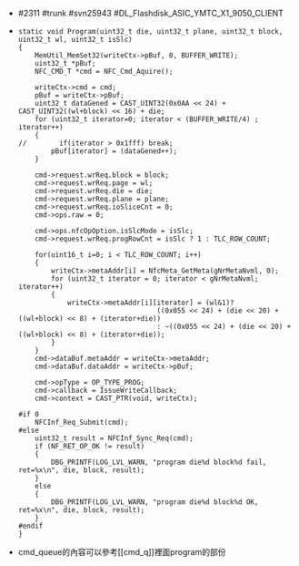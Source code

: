 - #2311 #trunk #svn25943 #DL_Flashdisk_ASIC_YMTC_X1_9050_CLIENT
- ```
  static void Program(uint32_t die, uint32_t plane, uint32_t block, uint32_t wl, uint32_t isSlc)
  {
      MemUtil_MemSet32(writeCtx->pBuf, 0, BUFFER_WRITE);
      uint32_t *pBuf;
      NFC_CMD_T *cmd = NFC_Cmd_Aquire();
      
      writeCtx->cmd = cmd;   
      pBuf = writeCtx->pBuf;
      uint32_t dataGened = CAST_UINT32(0x0AA << 24) + CAST_UINT32((wl+block) << 16) + die;
      for (uint32_t iterator=0; iterator < (BUFFER_WRITE/4) ; iterator++)
      {
  //        if(iterator > 0x1fff) break;
          pBuf[iterator] = (dataGened++);
      }
      
      cmd->request.wrReq.block = block;
      cmd->request.wrReq.page = wl;
      cmd->request.wrReq.die = die;
      cmd->request.wrReq.plane = plane;
      cmd->request.wrReq.ioSliceCnt = 0;
      cmd->ops.raw = 0;
      
      cmd->ops.nfcOpOption.isSlcMode = isSlc;
      cmd->request.wrReq.progRowCnt = isSlc ? 1 : TLC_ROW_COUNT;
      
      for(uint16_t i=0; i < TLC_ROW_COUNT; i++)
      {
          writeCtx->metaAddr[i] = NfcMeta_GetMeta(gNrMetaNvml, 0);
          for (uint32_t iterator = 0; iterator < gNrMetaNvml; iterator++)
          {
              writeCtx->metaAddr[i][iterator] = (wl&1)? 
                                    ((0x055 << 24) + (die << 20) + ((wl+block) << 8) + (iterator+die))
                                    : ~((0x055 << 24) + (die << 20) + ((wl+block) << 8) + (iterator+die));
          }
      }
      cmd->dataBuf.metaAddr = writeCtx->metaAddr;
      cmd->dataBuf.dataAddr = writeCtx->pBuf;
      
      cmd->opType = OP_TYPE_PROG;
      cmd->callback = IssueWriteCallback;
      cmd->context = CAST_PTR(void, writeCtx);
      
  #if 0
      NFCInf_Req_Submit(cmd);
  #else
      uint32_t result = NFCInf_Sync_Req(cmd);
      if (NF_RET_OP_OK != result)
      {
          DBG_PRINTF(LOG_LVL_WARN, "program die%d block%d fail, ret=%x\n", die, block, result);
      }
      else
      {
          DBG_PRINTF(LOG_LVL_WARN, "program die%d block%d OK, ret=%x\n", die, block, result);
      }
  #endif
  }
  ```
- cmd_queue的內容可以參考[[cmd_q]]裡面program的部份